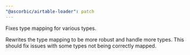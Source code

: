 ```yaml
---
"@ascorbic/airtable-loader": patch
---
```


Fixes type mapping for various types.

Rewrites the type mapping to be more robust and handle more types. This should fix issues with some types not being correctly mapped.

